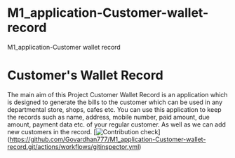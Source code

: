 # M1_application-Customer-wallet-record
M1_application-Customer wallet record


# Customer's Wallet Record

The main aim of this Project Customer Wallet Record is an application which is designed to generate the bills to the customer which can be used in any departmental store, shops, cafes etc. You can use this application to keep the records such as name, address, mobile number, paid amount, due amount, payment data etc. of your regular customer. As well as we can add new customers in the record.
[![Contribution check](https://github.com/Govardhan777/M1_application-Customer-wallet-record.git/actions/workflows/gitinspector.yml/badge.svg)]
(https://github.com/Govardhan777/M1_application-Customer-wallet-record.git/actions/workflows/gitinspector.yml)

